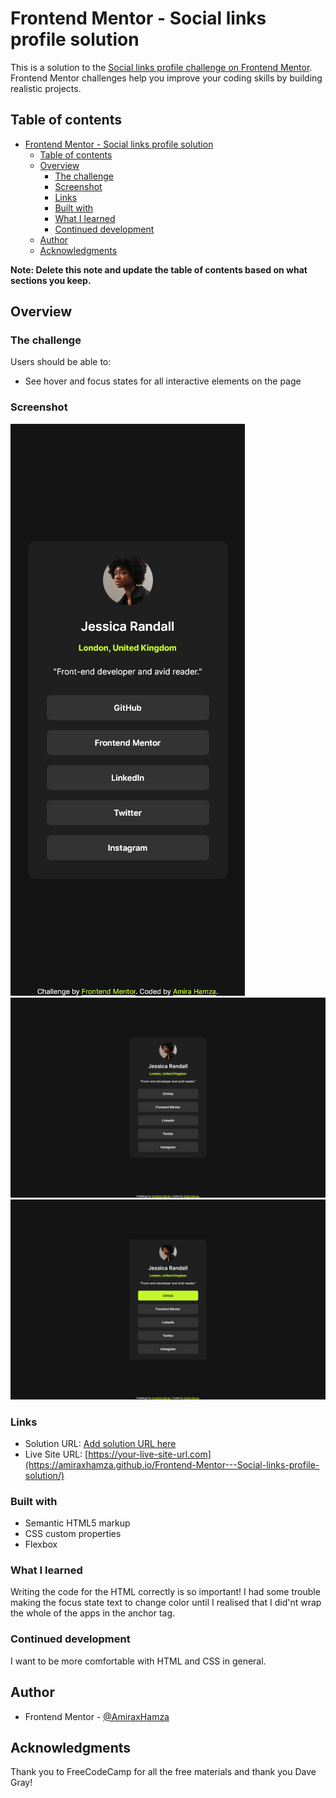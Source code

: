 # Frontend Mentor - Social links profile solution

This is a solution to the [Social links profile challenge on Frontend Mentor](https://www.frontendmentor.io/challenges/social-links-profile-UG32l9m6dQ). Frontend Mentor challenges help you improve your coding skills by building realistic projects. 

## Table of contents

- [Frontend Mentor - Social links profile solution](#frontend-mentor---social-links-profile-solution)
  - [Table of contents](#table-of-contents)
  - [Overview](#overview)
    - [The challenge](#the-challenge)
    - [Screenshot](#screenshot)
    - [Links](#links)
    - [Built with](#built-with)
    - [What I learned](#what-i-learned)
    - [Continued development](#continued-development)
  - [Author](#author)
  - [Acknowledgments](#acknowledgments)

**Note: Delete this note and update the table of contents based on what sections you keep.**

## Overview

### The challenge

Users should be able to:

- See hover and focus states for all interactive elements on the page

### Screenshot

![Mobile.png](/Social%20Links%20Profile/assets/images/Mobile.png)
![1440.png](/Social%20Links%20Profile/assets/images/1440.png)
![Active state.png](/Social%20Links%20Profile/assets/images/Active%20state%201440.png)


### Links

- Solution URL: [Add solution URL here](https://www.frontendmentor.io/solutions/social-links-profile-using-css-flexbox-XZA_EY0xPN)
- Live Site URL: [https://your-live-site-url.com](https://amiraxhamza.github.io/Frontend-Mentor---Social-links-profile-solution/)


### Built with

- Semantic HTML5 markup
- CSS custom properties
- Flexbox

### What I learned

Writing the code for the HTML correctly is so important! I had some trouble making the focus state text to change color until I realised that I did'nt wrap the whole of the apps in the anchor tag.

### Continued development

I want to be more comfortable with HTML and CSS in general.

## Author

- Frontend Mentor - [@AmiraxHamza](https://www.frontendmentor.io/profile/AmiraxHamza)

## Acknowledgments

Thank you to FreeCodeCamp for all the free materials and thank you Dave Gray!
